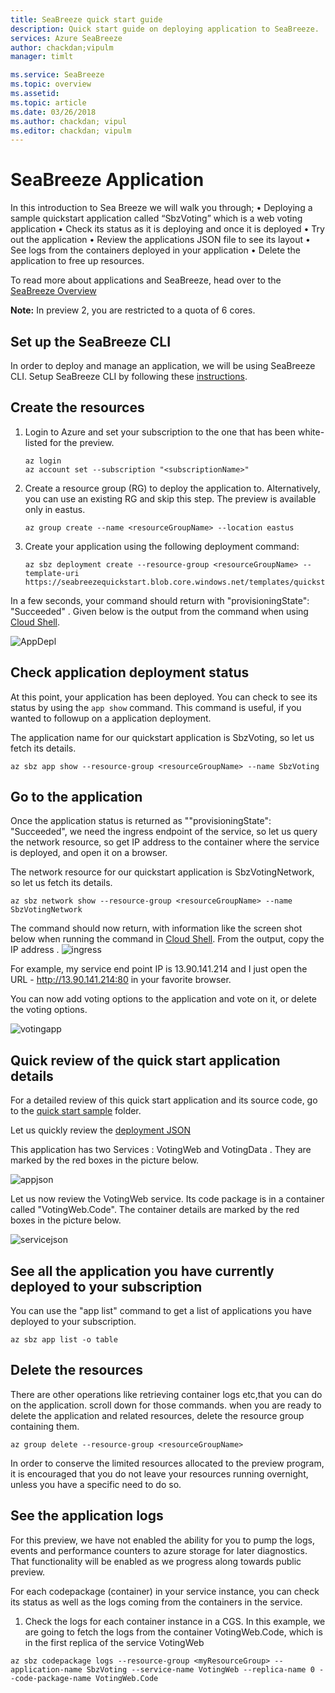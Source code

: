 ```yaml
---
title: SeaBreeze quick start guide
description: Quick start guide on deploying application to SeaBreeze.
services: Azure SeaBreeze
author: chackdan;vipulm
manager: timlt

ms.service: SeaBreeze
ms.topic: overview
ms.assetid:
ms.topic: article
ms.date: 03/26/2018
ms.author: chackdan; vipul
ms.editor: chackdan; vipulm
---
```


# SeaBreeze Application

In this introduction to Sea Breeze we will walk you through;
•	Deploying a sample quickstart application called “SbzVoting” which is a web voting application
•	Check its status as it is deploying and once it is deployed
•	Try out the application
•	Review the applications JSON file to see its layout
•	See logs from the containers deployed in your application
•	Delete the application to free up resources.
 

To read more about applications and SeaBreeze, head over to the [SeaBreeze Overview](./seabreeze-overview.md)

**Note:** In preview 2, you are restricted to a quota of 6 cores. 


## Set up the SeaBreeze CLI

In order to deploy and manage an application, we will be using SeaBreeze CLI. Setup SeaBreeze CLI by following these [instructions](./cli-setup.md). 

## Create the resources

1. Login to Azure and set your subscription to the one that has been white-listed for the preview.

	```cli
	az login
	az account set --subscription "<subscriptionName>"
	```
2. Create a resource group (RG) to deploy the application to. Alternatively, you can use an existing RG and skip this step. The preview is available only in eastus.

	```cli
	az group create --name <resourceGroupName> --location eastus 
	```

3. Create your application using the following deployment command: 

	```cli
	az sbz deployment create --resource-group <resourceGroupName> --template-uri https://seabreezequickstart.blob.core.windows.net/templates/quickstart/sbz_rp.linux.json

	```
In a few seconds, your command should return with "provisioningState": "Succeeded" . Given below is the output from the command when using [Cloud Shell](https://docs.microsoft.com/en-us/azure/cloud-shell/overview). 

![AppDepl]
 

## Check application deployment status
At this point, your application has been deployed. You can check to see its status by using the `app show` command. This command is useful, if you wanted to followup on a application deployment.

The application name for our quickstart application is SbzVoting, so let us fetch its details. 

```cli
az sbz app show --resource-group <resourceGroupName> --name SbzVoting
```

## Go to the application

Once the application status is returned as ""provisioningState": "Succeeded", we need the ingress endpoint of the service, so let us query the network resource, so get IP address to the container where the service is deployed, and open it on a browser.

The network resource for our quickstart application is SbzVotingNetwork, so let us fetch its details.

```cli
az sbz network show --resource-group <resourceGroupName> --name SbzVotingNetwork
```
The command should now return, with information like the screen shot below when running the command in [Cloud Shell](https://docs.microsoft.com/en-us/azure/cloud-shell/overview).
From the output, copy the IP address .
![ingress]

For example, my service end point IP is 13.90.141.214 and I just open the URL - http://13.90.141.214:80 in your favorite browser.

You can now add voting options to the application and vote on it, or delete the voting options.

![votingapp]

## Quick review of the quick start application details

For a detailed review of this quick start application and its source code, go to the [quick start sample](..\..\samples\src\quickstart) folder. 

Let us quickly review the [deployment JSON](https://seabreezequickstart.blob.core.windows.net/templates/quickstart/sbz_rp.linux.json)

This application has two Services : VotingWeb  and VotingData . They are marked by the red boxes in the picture below.

![appjson]

Let us now review the VotingWeb service. Its code package is in a container called "VotingWeb.Code". The container details are  marked by the red boxes in the picture below.

![servicejson]


## See all the application you have currently deployed to your subscription

You can use the "app list" command to get a list of applications you have deployed to your subscription. 

```cli
az sbz app list -o table
```

## Delete the resources

There are other operations like retrieving container logs etc,that you can do on the application. scroll down for those commands. when you are ready to delete the application and related resources, delete the resource group containing them.

```cli
az group delete --resource-group <resourceGroupName> 
```
In order to conserve the limited resources allocated to the preview program, it is encouraged that you do not leave your resources running overnight, unless you have a specific need to do so.

## See the application logs

For this preview, we have not enabled the ability for you to pump the logs, events and performance counters to azure storage for later diagnostics. That functionality will be enabled as we progress along towards public preview.

For each codepackage (container) in your service instance, you can check its status as well as the logs coming from the containers in the service. 

1. Check the logs for each container instance in a CGS. In this example, we are going to fetch the logs from the container VotingWeb.Code, which is in the first replica of the service VotingWeb
	
```cli
az sbz codepackage logs --resource-group <myResourceGroup> --application-name SbzVoting --service-name VotingWeb --replica-name 0 --code-package-name VotingWeb.Code
```


<!-- Images -->
[votingapp]: ./media/application-quickstart/voting-app.PNG
[ingress]: ./media/application-quickstart/app-network.PNG
[AppDepl]: ./media/application-quickstart/app-deployment.PNG
[appjson]: ./media/application-quickstart/app-json.PNG
[servicejson]: ./media/application-quickstart/service-json.PNG
